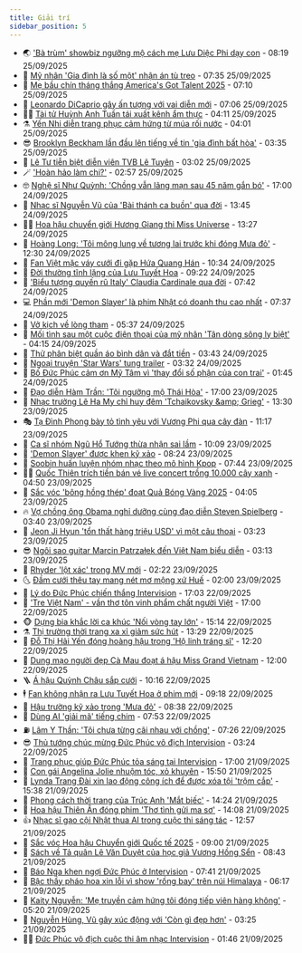 ```yaml
---
title: Giải trí
sidebar_position: 5
---
```


<!-- vnexpress-giai-tri:START -->
- 🌏 [&#39;Bà trùm&#39; showbiz ngưỡng mộ cách mẹ Lưu Diệc Phi dạy con](https://vnexpress.net/ba-trum-showbiz-nguong-mo-cach-me-luu-diec-phi-day-con-4943504.html) - 08:19 25/09/2025
- 💫 [Mỹ nhân &#39;Gia đình là số một&#39; nhận án tù treo](https://vnexpress.net/my-nhan-gia-dinh-la-so-mot-nhan-an-tu-treo-4943599.html) - 07:35 25/09/2025
- 🌮 [Mẹ bầu chín tháng thắng America&#39;s Got Talent 2025](https://vnexpress.net/me-bau-chin-thang-thang-america-s-got-talent-2025-4943447.html) - 07:10 25/09/2025
- 🧠 [Leonardo DiCaprio gây ấn tượng với vai diễn mới](https://vnexpress.net/leonardo-dicaprio-gay-an-tuong-voi-vai-dien-moi-4943394.html) - 07:06 25/09/2025
- 👨‍🏫 [Tài tử Huỳnh Anh Tuấn tái xuất kênh ẩm thực](https://vnexpress.net/tai-tu-huynh-anh-tuan-tai-xuat-kenh-am-thuc-4941778.html) - 04:11 25/09/2025
- ⚗️ [Yến Nhi diễn trang phục cảm hứng từ múa rối nước](https://vnexpress.net/yen-nhi-dien-trang-phuc-cam-hung-tu-mua-roi-nuoc-4943412.html) - 04:01 25/09/2025
- 😎 [Brooklyn Beckham lần đầu lên tiếng về tin &#39;gia đình bất hòa&#39;](https://vnexpress.net/brooklyn-beckham-lan-dau-len-tieng-ve-tin-gia-dinh-bat-hoa-4943373.html) - 03:35 25/09/2025
- 🫣 [Lê Tư tiễn biệt diễn viên TVB Lê Tuyên](https://vnexpress.net/le-tu-tien-biet-dien-vien-tvb-le-tuyen-4943435.html) - 03:02 25/09/2025
- 🪄 [&#39;Hoàn hảo làm chi?&#39;](https://vnexpress.net/hoan-hao-lam-chi-4942458.html) - 02:57 25/09/2025
- 🤓 [Nghệ sĩ Như Quỳnh: &#39;Chồng vẫn lãng mạn sau 45 năm gắn bó&#39;](https://vnexpress.net/nghe-si-nhu-quynh-chong-van-lang-man-sau-45-nam-gan-bo-4940363.html) - 17:00 24/09/2025
- 🫶 [Nhạc sĩ Nguyễn Vũ của &#39;Bài thánh ca buồn&#39; qua đời](https://vnexpress.net/nhac-si-nguyen-vu-cua-bai-thanh-ca-buon-qua-doi-4943291.html) - 13:45 24/09/2025
- 🧑‍🏫 [Hoa hậu chuyển giới Hương Giang thi Miss Universe](https://vnexpress.net/hoa-hau-chuyen-gioi-huong-giang-thi-miss-universe-4943281.html) - 13:27 24/09/2025
- 🦄 [Hoàng Long: &#39;Tôi mông lung về tương lai trước khi đóng Mưa đỏ&#39;](https://vnexpress.net/hoang-long-toi-mong-lung-ve-tuong-lai-truoc-khi-dong-mua-do-4942241.html) - 12:30 24/09/2025
- 💫 [Fan Việt mặc váy cưới đi gặp Hứa Quang Hán](https://vnexpress.net/fan-viet-mac-vay-cuoi-di-gap-hua-quang-han-4943239.html) - 10:34 24/09/2025
- 🎊 [Đời thường tĩnh lặng của Lưu Tuyết Hoa](https://vnexpress.net/doi-thuong-tinh-lang-cua-luu-tuyet-hoa-4943077.html) - 09:22 24/09/2025
- 👹 [&#39;Biểu tượng quyến rũ Italy&#39; Claudia Cardinale qua đời](https://vnexpress.net/bieu-tuong-quyen-ru-italy-claudia-cardinale-qua-doi-4943027.html) - 07:42 24/09/2025
- 💻 [Phần mới &#39;Demon Slayer&#39; là phim Nhật có doanh thu cao nhất](https://vnexpress.net/phan-moi-demon-slayer-la-phim-nhat-co-doanh-thu-cao-nhat-4942980.html) - 07:37 24/09/2025
- 🤡 [Vở kịch về lòng tham](https://vnexpress.net/vo-kich-ve-long-tham-4942789.html) - 05:37 24/09/2025
- 🥰 [Mối tình sau một cuộc điện thoại của mỹ nhân &#39;Tân dòng sông ly biệt&#39;](https://vnexpress.net/moi-tinh-sau-mot-cuoc-dien-thoai-cua-my-nhan-tan-dong-song-ly-biet-4942955.html) - 04:15 24/09/2025
- 🚀 [Thử phân biệt quần áo bình dân và đắt tiền](https://vnexpress.net/thu-phan-biet-quan-ao-binh-dan-va-dat-tien-4942667.html) - 03:43 24/09/2025
- 📝 [Ngoại truyện &#39;Star Wars&#39; tung trailer](https://vnexpress.net/ngoai-truyen-star-wars-tung-trailer-4942365.html) - 03:32 24/09/2025
- 🐲 [Bố Đức Phúc cảm ơn Mỹ Tâm vì &#39;thay đổi số phận của con trai&#39;](https://vnexpress.net/bo-duc-phuc-cam-on-my-tam-vi-thay-doi-so-phan-cua-con-trai-4942836.html) - 01:45 24/09/2025
- 🎃 [Đạo diễn Hàm Trần: &#39;Tôi ngưỡng mộ Thái Hòa&#39;](https://vnexpress.net/dao-dien-ham-tran-toi-nguong-mo-thai-hoa-4939370.html) - 17:00 23/09/2025
- 🤠 [Nhạc trưởng Lê Ha My chỉ huy đêm &#39;Tchaikovsky &amp;amp; Grieg&#39;](https://vnexpress.net/nhac-truong-le-ha-my-chi-huy-dem-tchaikovsky-grieg-4942100.html) - 13:30 23/09/2025
- 🎭 [Tạ Đình Phong bày tỏ tình yêu với Vương Phi qua cây đàn](https://vnexpress.net/ta-dinh-phong-bay-to-tinh-yeu-voi-vuong-phi-qua-cay-dan-4942678.html) - 11:17 23/09/2025
- 🧰 [Ca sĩ nhóm Ngũ Hổ Tướng thừa nhận sai lầm](https://vnexpress.net/ca-si-nhom-ngu-ho-tuong-thua-nhan-sai-lam-4942597.html) - 10:09 23/09/2025
- 🦍 [&#39;Demon Slayer&#39; được khen kỹ xảo](https://vnexpress.net/giai-tri/phim/thu-vien-phim/demon-slayer-kimetsu-no-yaiba-infinity-castle-832) - 08:24 23/09/2025
- 🌝 [Soobin huấn luyện nhóm nhạc theo mô hình Kpop](https://vnexpress.net/soobin-huan-luyen-nhom-nhac-theo-mo-hinh-kpop-4942289.html) - 07:44 23/09/2025
- 🧑‍💻 [Quốc Thiên trích tiền bán vé live concert trồng 10.000 cây xanh](https://vnexpress.net/quoc-thien-trich-tien-ban-ve-live-concert-trong-10-000-cay-xanh-4942273.html) - 04:50 23/09/2025
- 🥸 [Sắc vóc &#39;bông hồng thép&#39; đoạt Quả Bóng Vàng 2025](https://vnexpress.net/sac-voc-bong-hong-thep-doat-qua-bong-vang-2025-4942427.html) - 04:05 23/09/2025
- 🔥 [Vợ chồng ông Obama nghỉ dưỡng cùng đạo diễn Steven Spielberg](https://vnexpress.net/vo-chong-ong-obama-nghi-duong-cung-dao-dien-steven-spielberg-4942362.html) - 03:40 23/09/2025
- 🐎 [Jeon Ji Hyun &#39;tổn thất hàng triệu USD&#39; vì một câu thoại](https://vnexpress.net/jeon-ji-hyun-ton-that-hang-trieu-usd-vi-mot-cau-thoai-4942390.html) - 03:23 23/09/2025
- 😎 [Ngôi sao guitar Marcin Patrzałek đến Việt Nam biểu diễn](https://vnexpress.net/ngoi-sao-guitar-marcin-patrza-ek-den-viet-nam-bieu-dien-4941150.html) - 03:13 23/09/2025
- 🦄 [Rhyder &#39;lột xác&#39; trong MV mới](https://vnexpress.net/rhyder-lot-xac-trong-mv-moi-4941054.html) - 02:22 23/09/2025
- 🌜 [Đầm cưới thêu tay mang nét mơ mộng xứ Huế](https://vnexpress.net/dam-cuoi-theu-tay-mang-net-mo-mong-xu-hue-4942030.html) - 02:00 23/09/2025
- 🚦 [Lý do Đức Phúc chiến thắng Intervision](https://vnexpress.net/ly-do-duc-phuc-chien-thang-intervision-4942010.html) - 17:03 22/09/2025
- 🧐 [&#39;Tre Việt Nam&#39; - vần thơ tôn vinh phẩm chất người Việt](https://vnexpress.net/tre-viet-nam-van-tho-ton-vinh-pham-chat-nguoi-viet-4942009.html) - 17:00 22/09/2025
- 🐵 [Dựng bia khắc lời ca khúc &#39;Nối vòng tay lớn&#39;](https://vnexpress.net/dung-bia-khac-loi-ca-khuc-noi-vong-tay-lon-4942285.html) - 15:14 22/09/2025
- ⚗️ [Thị trường thời trang xa xỉ giảm sức hút](https://vnexpress.net/thi-truong-thoi-trang-xa-xi-giam-suc-hut-4941932.html) - 13:29 22/09/2025
- 👺 [Đỗ Thị Hải Yến đóng hoàng hậu trong &#39;Hộ linh tráng sĩ&#39;](https://vnexpress.net/do-thi-hai-yen-dong-hoang-hau-trong-ho-linh-trang-si-4942076.html) - 12:20 22/09/2025
- 🌊 [Dung mạo người đẹp Cà Mau đoạt á hậu Miss Grand Vietnam](https://vnexpress.net/dung-mao-nguoi-dep-ca-mau-doat-a-hau-miss-grand-vietnam-4941018.html) - 12:00 22/09/2025
- 🪜 [Á hậu Quỳnh Châu sắp cưới](https://vnexpress.net/a-hau-quynh-chau-sap-cuoi-4942046.html) - 10:16 22/09/2025
- 🕴 [Fan không nhận ra Lưu Tuyết Hoa ở phim mới](https://vnexpress.net/fan-khong-nhan-ra-luu-tuyet-hoa-o-phim-moi-4942136.html) - 09:18 22/09/2025
- 💃 [Hậu trường kỹ xảo trong &#39;Mưa đỏ&#39;](https://vnexpress.net/hau-truong-ky-xao-trong-mua-do-4940469.html) - 08:38 22/09/2025
- 🦄 [Dùng AI &#39;giải mã&#39; tiếng chim](https://vnexpress.net/dung-ai-giai-ma-tieng-chim-4941377.html) - 07:53 22/09/2025
- ⛽️ [Lâm Y Thần: &#39;Tôi chưa từng cãi nhau với chồng&#39;](https://vnexpress.net/lam-y-than-toi-chua-tung-cai-nhau-voi-chong-4942072.html) - 07:26 22/09/2025
- 😎 [Thủ tướng chúc mừng Đức Phúc vô địch Intervision](https://vnexpress.net/thu-tuong-chuc-mung-duc-phuc-vo-dich-intervision-4941898.html) - 03:24 22/09/2025
- 🌊 [Trang phục giúp Đức Phúc tỏa sáng tại Intervision](https://vnexpress.net/trang-phuc-giup-duc-phuc-toa-sang-tai-intervision-4941769.html) - 17:00 21/09/2025
- 🐲 [Con gái Angelina Jolie nhuộm tóc, xỏ khuyên](https://vnexpress.net/con-gai-angelina-jolie-nhuom-toc-xo-khuyen-4941777.html) - 15:50 21/09/2025
- 💂 [Lynda Trang Đài xin lao động công ích để được xóa tội &#39;trộm cắp&#39;](https://vnexpress.net/lynda-trang-dai-xin-lao-dong-cong-ich-de-duoc-xoa-toi-trom-cap-4941773.html) - 15:38 21/09/2025
- 🙉 [Phong cách thời trang của Trúc Anh &#39;Mắt biếc&#39;](https://vnexpress.net/phong-cach-thoi-trang-cua-truc-anh-mat-biec-4941733.html) - 14:24 21/09/2025
- 💪 [Hoa hậu Thiên Ân đóng phim &#39;Thơ tình gửi ma sơ&#39;](https://vnexpress.net/hoa-hau-thien-an-dong-phim-tho-tinh-gui-ma-so-4941725.html) - 14:08 21/09/2025
- 👍 [Nhạc sĩ gạo cội Nhật thua AI trong cuộc thi sáng tác](https://vnexpress.net/nhac-si-gao-coi-nhat-thua-ai-trong-cuoc-thi-sang-tac-4941632.html) - 12:57 21/09/2025
- 💪 [Sắc vóc Hoa hậu Chuyển giới Quốc tế 2025](https://vnexpress.net/sac-voc-hoa-hau-chuyen-gioi-quoc-te-2025-4941639.html) - 09:00 21/09/2025
- 💄 [Sách về Tả quân Lê Văn Duyệt của học giả Vương Hồng Sển](https://vnexpress.net/sach-ve-ta-quan-le-van-duyet-cua-hoc-gia-vuong-hong-sen-4941681.html) - 08:43 21/09/2025
- 🦩 [Báo Nga khen ngợi Đức Phúc ở Intervision](https://vnexpress.net/bao-nga-khen-ngoi-duc-phuc-o-intervision-4941655.html) - 07:41 21/09/2025
- 🥸 [Bậc thầy pháo hoa xin lỗi vì show &#39;rồng bay&#39; trên núi Himalaya](https://vnexpress.net/bac-thay-phao-hoa-xin-loi-vi-show-rong-bay-tren-nui-himalaya-4941680.html) - 06:17 21/09/2025
- 🧰 [Kaity Nguyễn: &#39;Mẹ truyền cảm hứng tôi đóng tiếp viên hàng không&#39;](https://vnexpress.net/kaity-nguyen-me-truyen-cam-hung-toi-dong-tiep-vien-hang-khong-4940194.html) - 05:20 21/09/2025
- 💼 [Nguyễn Hùng, Vũ gây xúc động với &#39;Còn gì đẹp hơn&#39;](https://vnexpress.net/nguyen-hung-vu-gay-xuc-dong-voi-con-gi-dep-hon-4941611.html) - 03:25 21/09/2025
- 🧑‍💻 [Đức Phúc vô địch cuộc thi âm nhạc Intervision](https://vnexpress.net/duc-phuc-vo-dich-cuoc-thi-am-nhac-intervision-4941593.html) - 01:46 21/09/2025<!-- vnexpress-giai-tri:END -->
